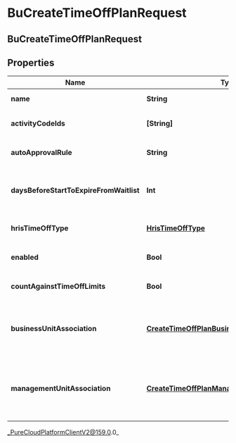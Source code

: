 # BuCreateTimeOffPlanRequest

## BuCreateTimeOffPlanRequest

## Properties

|Name | Type | Description | Notes|
|------------ | ------------- | ------------- | -------------|
| **name** | **String** | The name of this time-off plan | |
| **activityCodeIds** | **[String]** | The IDs of activity codes to associate with this time-off plan | [optional] |
| **autoApprovalRule** | **String** | Auto approval rule for this time-off plan. Default is Never | [optional] |
| **daysBeforeStartToExpireFromWaitlist** | **Int** | The number of days before the time-off request start date for when the request will be expired from the waitlist. Default is 0 | [optional] |
| **hrisTimeOffType** | [**HrisTimeOffType**](HrisTimeOffType) | Time-off type, if this time-off plan is associated with the integration | [optional] |
| **enabled** | **Bool** | Whether this time-off plan should be used by agents. Default is true | [optional] |
| **countAgainstTimeOffLimits** | **Bool** | Whether this time-off plan should count against time-off limits. Default is false | [optional] |
| **businessUnitAssociation** | [**CreateTimeOffPlanBusinessUnitAssociation**](CreateTimeOffPlanBusinessUnitAssociation) | Business unit association, if the time-off plan belongs to a business unit. managementUnitAssociation must not be set if this is populated | [optional] |
| **managementUnitAssociation** | [**CreateTimeOffPlanManagementUnitAssociation**](CreateTimeOffPlanManagementUnitAssociation) | Management unit association, if the time-off plan belongs to a management unit. businessUnitAssociation must not be set if this is populated | [optional] |



_PureCloudPlatformClientV2@159.0.0_
